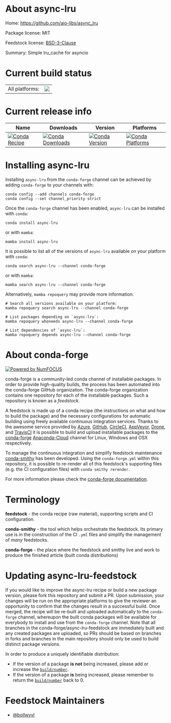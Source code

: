 About async-lru
===============

Home: https://github.com/aio-libs/async_lru

Package license: MIT

Feedstock license: [BSD-3-Clause](https://github.com/conda-forge/async-lru-feedstock/blob/main/LICENSE.txt)

Summary: Simple lru_cache for asyncio

Current build status
====================


<table><tr><td>All platforms:</td>
    <td>
      <a href="https://dev.azure.com/conda-forge/feedstock-builds/_build/latest?definitionId=10978&branchName=main">
        <img src="https://dev.azure.com/conda-forge/feedstock-builds/_apis/build/status/async-lru-feedstock?branchName=main">
      </a>
    </td>
  </tr>
</table>

Current release info
====================

| Name | Downloads | Version | Platforms |
| --- | --- | --- | --- |
| [![Conda Recipe](https://img.shields.io/badge/recipe-async--lru-green.svg)](https://anaconda.org/conda-forge/async-lru) | [![Conda Downloads](https://img.shields.io/conda/dn/conda-forge/async-lru.svg)](https://anaconda.org/conda-forge/async-lru) | [![Conda Version](https://img.shields.io/conda/vn/conda-forge/async-lru.svg)](https://anaconda.org/conda-forge/async-lru) | [![Conda Platforms](https://img.shields.io/conda/pn/conda-forge/async-lru.svg)](https://anaconda.org/conda-forge/async-lru) |

Installing async-lru
====================

Installing `async-lru` from the `conda-forge` channel can be achieved by adding `conda-forge` to your channels with:

```
conda config --add channels conda-forge
conda config --set channel_priority strict
```

Once the `conda-forge` channel has been enabled, `async-lru` can be installed with `conda`:

```
conda install async-lru
```

or with `mamba`:

```
mamba install async-lru
```

It is possible to list all of the versions of `async-lru` available on your platform with `conda`:

```
conda search async-lru --channel conda-forge
```

or with `mamba`:

```
mamba search async-lru --channel conda-forge
```

Alternatively, `mamba repoquery` may provide more information:

```
# Search all versions available on your platform:
mamba repoquery search async-lru --channel conda-forge

# List packages depending on `async-lru`:
mamba repoquery whoneeds async-lru --channel conda-forge

# List dependencies of `async-lru`:
mamba repoquery depends async-lru --channel conda-forge
```


About conda-forge
=================

[![Powered by
NumFOCUS](https://img.shields.io/badge/powered%20by-NumFOCUS-orange.svg?style=flat&colorA=E1523D&colorB=007D8A)](https://numfocus.org)

conda-forge is a community-led conda channel of installable packages.
In order to provide high-quality builds, the process has been automated into the
conda-forge GitHub organization. The conda-forge organization contains one repository
for each of the installable packages. Such a repository is known as a *feedstock*.

A feedstock is made up of a conda recipe (the instructions on what and how to build
the package) and the necessary configurations for automatic building using freely
available continuous integration services. Thanks to the awesome service provided by
[Azure](https://azure.microsoft.com/en-us/services/devops/), [GitHub](https://github.com/),
[CircleCI](https://circleci.com/), [AppVeyor](https://www.appveyor.com/),
[Drone](https://cloud.drone.io/welcome), and [TravisCI](https://travis-ci.com/)
it is possible to build and upload installable packages to the
[conda-forge](https://anaconda.org/conda-forge) [Anaconda-Cloud](https://anaconda.org/)
channel for Linux, Windows and OSX respectively.

To manage the continuous integration and simplify feedstock maintenance
[conda-smithy](https://github.com/conda-forge/conda-smithy) has been developed.
Using the ``conda-forge.yml`` within this repository, it is possible to re-render all of
this feedstock's supporting files (e.g. the CI configuration files) with ``conda smithy rerender``.

For more information please check the [conda-forge documentation](https://conda-forge.org/docs/).

Terminology
===========

**feedstock** - the conda recipe (raw material), supporting scripts and CI configuration.

**conda-smithy** - the tool which helps orchestrate the feedstock.
                   Its primary use is in the construction of the CI ``.yml`` files
                   and simplify the management of *many* feedstocks.

**conda-forge** - the place where the feedstock and smithy live and work to
                  produce the finished article (built conda distributions)


Updating async-lru-feedstock
============================

If you would like to improve the async-lru recipe or build a new
package version, please fork this repository and submit a PR. Upon submission,
your changes will be run on the appropriate platforms to give the reviewer an
opportunity to confirm that the changes result in a successful build. Once
merged, the recipe will be re-built and uploaded automatically to the
`conda-forge` channel, whereupon the built conda packages will be available for
everybody to install and use from the `conda-forge` channel.
Note that all branches in the conda-forge/async-lru-feedstock are
immediately built and any created packages are uploaded, so PRs should be based
on branches in forks and branches in the main repository should only be used to
build distinct package versions.

In order to produce a uniquely identifiable distribution:
 * If the version of a package **is not** being increased, please add or increase
   the [``build/number``](https://docs.conda.io/projects/conda-build/en/latest/resources/define-metadata.html#build-number-and-string).
 * If the version of a package **is** being increased, please remember to return
   the [``build/number``](https://docs.conda.io/projects/conda-build/en/latest/resources/define-metadata.html#build-number-and-string)
   back to 0.

Feedstock Maintainers
=====================

* [@bollwyvl](https://github.com/bollwyvl/)

